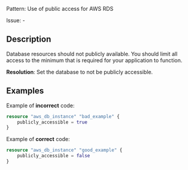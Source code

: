 Pattern: Use of public access for AWS RDS

Issue: -

## Description

Database resources should not publicly available. You should limit all access to the minimum that is required for your application to function.

**Resolution**: Set the database to not be publicly accessible.

## Examples

Example of **incorrect** code:

```terraform
resource "aws_db_instance" "bad_example" {
	publicly_accessible = true
}
```

Example of **correct** code:

```terraform
resource "aws_db_instance" "good_example" {
	publicly_accessible = false
}
```